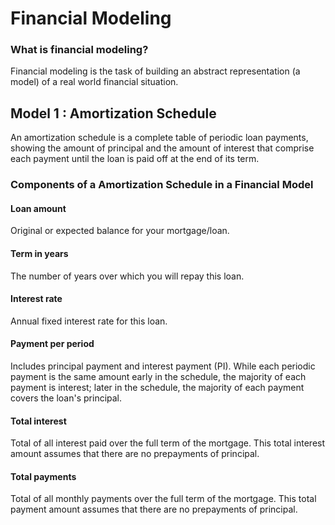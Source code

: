 
# Financial Modeling

### What is financial modeling?

Financial modeling is the task of building an abstract representation (a model) of a real world financial situation.

## Model 1 : Amortization Schedule

An amortization schedule is a complete table of periodic loan payments, showing the amount of principal and the amount of interest that comprise each payment until the loan is paid off at the end of its term. 

### Components of a Amortization Schedule in a Financial Model

#### Loan amount

Original or expected balance for your mortgage/loan.

#### Term in years

The number of years over which you will repay this loan.

#### Interest rate

Annual fixed interest rate for this loan. 

#### Payment per period

Includes principal payment and interest payment (PI).
While each periodic payment is the same amount early in the schedule, the majority of each payment is interest; later in the schedule, the majority of each payment covers the loan's principal. 

#### Total interest

Total of all interest paid over the full term of the mortgage. This total interest amount assumes that there are no prepayments of principal.

#### Total payments

Total of all monthly payments over the full term of the mortgage. This total payment amount assumes that there are no prepayments of principal.

